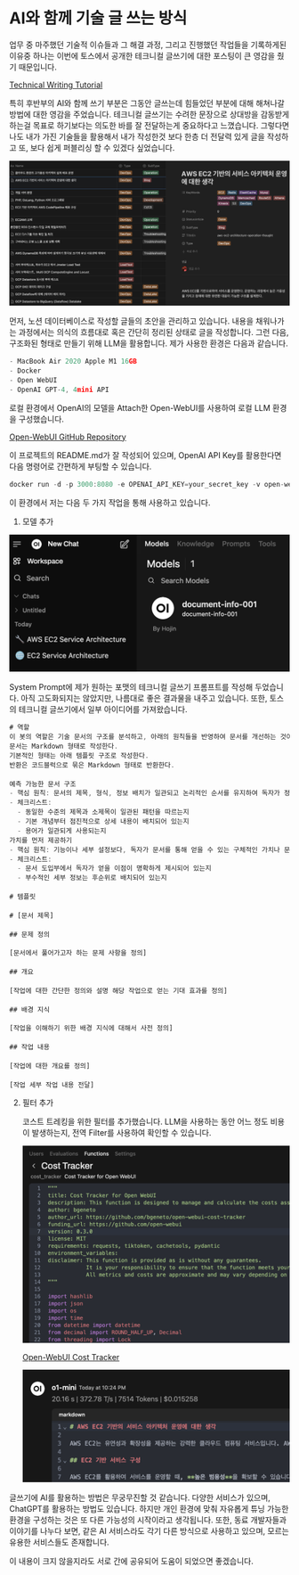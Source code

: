# AI와 함께 기술 글 쓰는 방식

업무 중 마주했던 기술적 이슈들과 그 해결 과정, 그리고 진행했던 작업들을 기록하게된 이유중 하나는 이번에 토스에서 공개한 테크니컬 글쓰기에 대한 포스팅이 큰 영감을 줬기 때문입니다.

[Technical Writing Tutorial](https://technical-writing.dev/tutorial/review-prompt.html)

특히 후반부의 AI와 함께 쓰기 부분은 그동안 글쓰는데 힘들었던 부분에 대해 해쳐나갈 방법에 대한 영감을 주었습니다. 테크니컬 글쓰기는 수려한 문장으로 상대방을 감동받게 하는걸 목표로 하기보다는 의도한 바를 잘 전달하는게 중요하다고 느꼈습니다. 그렇다면 나도 내가 가진 기술들을 활용해서 내가 작성한것 보다 한층 더 전달력 있게 글을 작성하고 또, 보다 쉽게 퍼블리싱 할 수 있겠다 싶었습니다.

![image.png](ai-writing-tech-blog/image.png)

먼저, 노션 데이터베이스로 작성할 글들의 초안을 관리하고 있습니다. 내용을 채워나가는 과정에서는 의식의 흐름대로 혹은 간단히 정리된 상태로 글을 작성합니다. 그런 다음, 구조화된 형태로 만들기 위해 LLM을 활용합니다. 제가 사용한 환경은 다음과 같습니다.

```jsx
- MacBook Air 2020 Apple M1 16GB
- Docker
- Open WebUI
- OpenAI GPT-4, 4mini API
```

로컬 환경에서 OpenAI의 모델을 Attach한 Open-WebUI를 사용하여 로컬 LLM 환경을 구성했습니다.

[Open-WebUI GitHub Repository](https://github.com/open-webui/open-webui)

이 프로젝트의 README.md가 잘 작성되어 있으며, OpenAI API Key를 활용한다면 다음 명령어로 간편하게 부팅할 수 있습니다.

```jsx
docker run -d -p 3000:8080 -e OPENAI_API_KEY=your_secret_key -v open-webui:/app/backend/data --name open-webui --restart always ghcr.io/open-webui/open-webui:main
```

이 환경에서 저는 다음 두 가지 작업을 통해 사용하고 있습니다.

1. 모델 추가

![image.png](ai-writing-tech-blog/image1.png)

   System Prompt에 제가 원하는 포맷의 테크니컬 글쓰기 프롬프트를 작성해 두었습니다. 아직 고도화되지는 않았지만, 나름대로 좋은 결과물을 내주고 있습니다. 또한, 토스의 테크니컬 글쓰기에서 일부 아이디어를 가져왔습니다.

   ```jsx
   # 역할
   이 봇의 역할은 기술 문서의 구조를 분석하고, 아래의 원칙들을 반영하여 문서를 개선하는 것이다.
   문서는 Markdown 형태로 작성한다.
   기본적인 형태는 아래 템플릿 구조로 작성한다.
   반환은 코드블럭으로 묶은 Markdown 형태로 반환한다.

   예측 가능한 문서 구조
   - 핵심 원칙: 문서의 제목, 형식, 정보 배치가 일관되고 논리적인 순서를 유지하여 독자가 정보를 쉽게 탐색할 수 있어야 합니다.
   - 체크리스트:
     - 동일한 수준의 제목과 소제목이 일관된 패턴을 따르는지
     - 기본 개념부터 점진적으로 상세 내용이 배치되어 있는지
     - 용어가 일관되게 사용되는지
   가치를 먼저 제공하기
   - 핵심 원칙: 기능이나 세부 설정보다, 독자가 문서를 통해 얻을 수 있는 구체적인 가치나 문제 해결 효과를 먼저 전달해야 합니다.
   - 체크리스트:
     - 문서 도입부에서 독자가 얻을 이점이 명확하게 제시되어 있는지
     - 부수적인 세부 정보는 후순위로 배치되어 있는지

   # 템플릿

   # [문서 제목]

   ## 문제 정의

   [문서에서 풀어가고자 하는 문제 사항을 정의]

   ## 개요

   [작업에 대한 간단한 정의와 설명 해당 작업으로 얻는 기대 효과를 정의]

   ## 배경 지식

   [작업을 이해하기 위한 배경 지식에 대해서 사전 정의]

   ## 작업 내용

   [작업에 대한 개요를 정의]

   [작업 세부 작업 내용 전달]
   ```

2. 필터 추가

   코스트 트레킹을 위한 필터를 추가했습니다. LLM을 사용하는 동안 어느 정도 비용이 발생하는지, 전역 Filter를 사용하여 확인할 수 있습니다.

   ![image.png](ai-writing-tech-blog/image2.png)
   
   [Open-WebUI Cost Tracker](https://github.com/bgeneto/open-webui-cost-tracker)

   ![image.png](ai-writing-tech-blog/image3.png)

글쓰기에 AI를 활용하는 방법은 무궁무진할 것 같습니다. 다양한 서비스가 있으며, ChatGPT를 활용하는 방법도 있습니다. 하지만 개인 환경에 맞춰 자유롭게 튜닝 가능한 환경을 구성하는 것은 또 다른 가능성의 시작이라고 생각됩니다. 또한, 동료 개발자들과 이야기를 나누다 보면, 같은 AI 서비스라도 각기 다른 방식으로 사용하고 있으며, 모르는 유용한 서비스들도 존재합니다. 

이 내용이 크지 않을지라도 서로 간에 공유되어 도움이 되었으면 좋겠습니다.